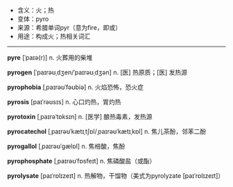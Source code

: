 - <span class="definition">含义：火；热</span>
- <span class="definition">变体：pyro</span>
- <span class="definition">来源：希腊单词pyr（意为fire，即或）</span>
- <span class="definition">用途：构成火；热相关词汇</span>

---

<span class="vocabulary">**pyre**</span> [ˈpaɪə(r)] n. 火葬用的柴堆

<span class="vocabulary">**pyrogen**</span> [ˈpaɪrəʊˌdʒen/ˈpaɪrəʊˌdʒәn] n. [医] 热原质；[医] 发热源

<span class="vocabulary">**pyrophobia**</span> [ˌpaɪrəʊˈfəʊbiə] n. 火焰恐怖，恐火症

<span class="vocabulary">**pyrosis**</span> [paɪˈrəʊsɪs] n. 心口灼热，胃灼热

<span class="vocabulary">**pyrotoxin**</span> [ˌpaɪrəˈtɒksɪn] n. [医学] 酿热毒素，发热源

<span class="vocabulary">**pyrocatechol**</span> [ˌpaɪrəʊˈkætɪˌtʃɒl/ˌpaɪrəʊˈkætɪˌkɒl] n. 焦儿茶酚，邻苯二酚

<span class="vocabulary">**pyrogallol**</span> [ˌpaɪrəʊˈɡælɒl] n. 焦棓酸，焦酚

<span class="vocabulary">**pyrophosphate**</span> [ˌpaɪrəʊˈfɒsfeɪt] n. 焦磷酸盐（或酯）

<span class="vocabulary">**pyrolysate**</span> [paɪˈrɒlɪzeɪt] n. 热解物，干馏物（美式为pyrolyzate [paɪˈrɒlɪzeɪt]）


